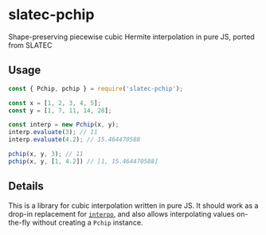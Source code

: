 # slatec-pchip

Shape-preserving piecewise cubic Hermite interpolation in pure JS, ported from SLATEC

## Usage

```js
const { Pchip, pchip } = require('slatec-pchip');

const x = [1, 2, 3, 4, 5];
const y = [1, 7, 11, 14, 28];

const interp = new Pchip(x, y);
interp.evaluate(3); // 11
interp.evaluate(4.2); // 15.464470588

pchip(x, y, 3); // 11
pchip(x, y, [1, 4.2]) // [1, 15.464470588]
```

## Details

This is a library for cubic interpolation written in pure JS. It should work as a drop-in replacement for [`interpo`](https://www.npmjs.com/package/interpo), and also allows interpolating values on-the-fly without creating a `Pchip` instance.

